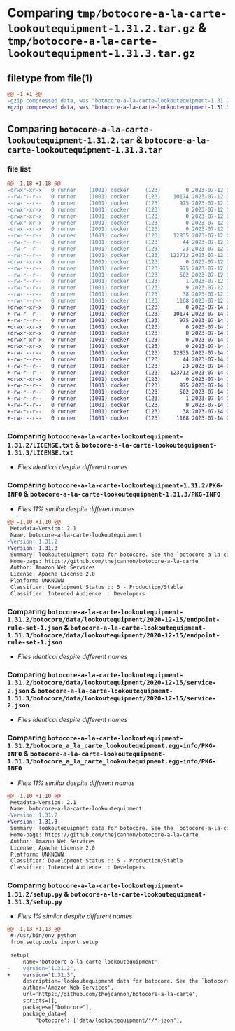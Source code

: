 # Comparing `tmp/botocore-a-la-carte-lookoutequipment-1.31.2.tar.gz` & `tmp/botocore-a-la-carte-lookoutequipment-1.31.3.tar.gz`

## filetype from file(1)

```diff
@@ -1 +1 @@
-gzip compressed data, was "botocore-a-la-carte-lookoutequipment-1.31.2.tar", last modified: Wed Jul 12 01:44:46 2023, max compression
+gzip compressed data, was "botocore-a-la-carte-lookoutequipment-1.31.3.tar", last modified: Fri Jul 14 01:46:25 2023, max compression
```

## Comparing `botocore-a-la-carte-lookoutequipment-1.31.2.tar` & `botocore-a-la-carte-lookoutequipment-1.31.3.tar`

### file list

```diff
@@ -1,18 +1,18 @@
-drwxr-xr-x   0 runner    (1001) docker     (123)        0 2023-07-12 01:44:46.491354 botocore-a-la-carte-lookoutequipment-1.31.2/
--rw-r--r--   0 runner    (1001) docker     (123)    10174 2023-07-12 01:44:46.000000 botocore-a-la-carte-lookoutequipment-1.31.2/LICENSE.txt
--rw-r--r--   0 runner    (1001) docker     (123)      975 2023-07-12 01:44:46.491354 botocore-a-la-carte-lookoutequipment-1.31.2/PKG-INFO
-drwxr-xr-x   0 runner    (1001) docker     (123)        0 2023-07-12 01:44:46.491354 botocore-a-la-carte-lookoutequipment-1.31.2/botocore/
-drwxr-xr-x   0 runner    (1001) docker     (123)        0 2023-07-12 01:44:46.491354 botocore-a-la-carte-lookoutequipment-1.31.2/botocore/data/
-drwxr-xr-x   0 runner    (1001) docker     (123)        0 2023-07-12 01:44:46.491354 botocore-a-la-carte-lookoutequipment-1.31.2/botocore/data/lookoutequipment/
-drwxr-xr-x   0 runner    (1001) docker     (123)        0 2023-07-12 01:44:46.491354 botocore-a-la-carte-lookoutequipment-1.31.2/botocore/data/lookoutequipment/2020-12-15/
--rw-r--r--   0 runner    (1001) docker     (123)    12835 2023-07-12 01:44:12.000000 botocore-a-la-carte-lookoutequipment-1.31.2/botocore/data/lookoutequipment/2020-12-15/endpoint-rule-set-1.json
--rw-r--r--   0 runner    (1001) docker     (123)       44 2023-07-12 01:44:12.000000 botocore-a-la-carte-lookoutequipment-1.31.2/botocore/data/lookoutequipment/2020-12-15/examples-1.json
--rw-r--r--   0 runner    (1001) docker     (123)       23 2023-07-12 01:44:12.000000 botocore-a-la-carte-lookoutequipment-1.31.2/botocore/data/lookoutequipment/2020-12-15/paginators-1.json
--rw-r--r--   0 runner    (1001) docker     (123)   123712 2023-07-12 01:44:12.000000 botocore-a-la-carte-lookoutequipment-1.31.2/botocore/data/lookoutequipment/2020-12-15/service-2.json
-drwxr-xr-x   0 runner    (1001) docker     (123)        0 2023-07-12 01:44:46.491354 botocore-a-la-carte-lookoutequipment-1.31.2/botocore_a_la_carte_lookoutequipment.egg-info/
--rw-r--r--   0 runner    (1001) docker     (123)      975 2023-07-12 01:44:46.000000 botocore-a-la-carte-lookoutequipment-1.31.2/botocore_a_la_carte_lookoutequipment.egg-info/PKG-INFO
--rw-r--r--   0 runner    (1001) docker     (123)      502 2023-07-12 01:44:46.000000 botocore-a-la-carte-lookoutequipment-1.31.2/botocore_a_la_carte_lookoutequipment.egg-info/SOURCES.txt
--rw-r--r--   0 runner    (1001) docker     (123)        1 2023-07-12 01:44:46.000000 botocore-a-la-carte-lookoutequipment-1.31.2/botocore_a_la_carte_lookoutequipment.egg-info/dependency_links.txt
--rw-r--r--   0 runner    (1001) docker     (123)        9 2023-07-12 01:44:46.000000 botocore-a-la-carte-lookoutequipment-1.31.2/botocore_a_la_carte_lookoutequipment.egg-info/top_level.txt
--rw-r--r--   0 runner    (1001) docker     (123)       38 2023-07-12 01:44:46.491354 botocore-a-la-carte-lookoutequipment-1.31.2/setup.cfg
--rw-r--r--   0 runner    (1001) docker     (123)     1168 2023-07-12 01:44:46.000000 botocore-a-la-carte-lookoutequipment-1.31.2/setup.py
+drwxr-xr-x   0 runner    (1001) docker     (123)        0 2023-07-14 01:46:25.854824 botocore-a-la-carte-lookoutequipment-1.31.3/
+-rw-r--r--   0 runner    (1001) docker     (123)    10174 2023-07-14 01:46:25.000000 botocore-a-la-carte-lookoutequipment-1.31.3/LICENSE.txt
+-rw-r--r--   0 runner    (1001) docker     (123)      975 2023-07-14 01:46:25.854824 botocore-a-la-carte-lookoutequipment-1.31.3/PKG-INFO
+drwxr-xr-x   0 runner    (1001) docker     (123)        0 2023-07-14 01:46:25.850824 botocore-a-la-carte-lookoutequipment-1.31.3/botocore/
+drwxr-xr-x   0 runner    (1001) docker     (123)        0 2023-07-14 01:46:25.850824 botocore-a-la-carte-lookoutequipment-1.31.3/botocore/data/
+drwxr-xr-x   0 runner    (1001) docker     (123)        0 2023-07-14 01:46:25.850824 botocore-a-la-carte-lookoutequipment-1.31.3/botocore/data/lookoutequipment/
+drwxr-xr-x   0 runner    (1001) docker     (123)        0 2023-07-14 01:46:25.850824 botocore-a-la-carte-lookoutequipment-1.31.3/botocore/data/lookoutequipment/2020-12-15/
+-rw-r--r--   0 runner    (1001) docker     (123)    12835 2023-07-14 01:45:45.000000 botocore-a-la-carte-lookoutequipment-1.31.3/botocore/data/lookoutequipment/2020-12-15/endpoint-rule-set-1.json
+-rw-r--r--   0 runner    (1001) docker     (123)       44 2023-07-14 01:45:45.000000 botocore-a-la-carte-lookoutequipment-1.31.3/botocore/data/lookoutequipment/2020-12-15/examples-1.json
+-rw-r--r--   0 runner    (1001) docker     (123)       23 2023-07-14 01:45:45.000000 botocore-a-la-carte-lookoutequipment-1.31.3/botocore/data/lookoutequipment/2020-12-15/paginators-1.json
+-rw-r--r--   0 runner    (1001) docker     (123)   123712 2023-07-14 01:45:45.000000 botocore-a-la-carte-lookoutequipment-1.31.3/botocore/data/lookoutequipment/2020-12-15/service-2.json
+drwxr-xr-x   0 runner    (1001) docker     (123)        0 2023-07-14 01:46:25.854824 botocore-a-la-carte-lookoutequipment-1.31.3/botocore_a_la_carte_lookoutequipment.egg-info/
+-rw-r--r--   0 runner    (1001) docker     (123)      975 2023-07-14 01:46:25.000000 botocore-a-la-carte-lookoutequipment-1.31.3/botocore_a_la_carte_lookoutequipment.egg-info/PKG-INFO
+-rw-r--r--   0 runner    (1001) docker     (123)      502 2023-07-14 01:46:25.000000 botocore-a-la-carte-lookoutequipment-1.31.3/botocore_a_la_carte_lookoutequipment.egg-info/SOURCES.txt
+-rw-r--r--   0 runner    (1001) docker     (123)        1 2023-07-14 01:46:25.000000 botocore-a-la-carte-lookoutequipment-1.31.3/botocore_a_la_carte_lookoutequipment.egg-info/dependency_links.txt
+-rw-r--r--   0 runner    (1001) docker     (123)        9 2023-07-14 01:46:25.000000 botocore-a-la-carte-lookoutequipment-1.31.3/botocore_a_la_carte_lookoutequipment.egg-info/top_level.txt
+-rw-r--r--   0 runner    (1001) docker     (123)       38 2023-07-14 01:46:25.854824 botocore-a-la-carte-lookoutequipment-1.31.3/setup.cfg
+-rw-r--r--   0 runner    (1001) docker     (123)     1168 2023-07-14 01:46:25.000000 botocore-a-la-carte-lookoutequipment-1.31.3/setup.py
```

### Comparing `botocore-a-la-carte-lookoutequipment-1.31.2/LICENSE.txt` & `botocore-a-la-carte-lookoutequipment-1.31.3/LICENSE.txt`

 * *Files identical despite different names*

### Comparing `botocore-a-la-carte-lookoutequipment-1.31.2/PKG-INFO` & `botocore-a-la-carte-lookoutequipment-1.31.3/PKG-INFO`

 * *Files 11% similar despite different names*

```diff
@@ -1,10 +1,10 @@
 Metadata-Version: 2.1
 Name: botocore-a-la-carte-lookoutequipment
-Version: 1.31.2
+Version: 1.31.3
 Summary: lookoutequipment data for botocore. See the `botocore-a-la-carte` package for more info.
 Home-page: https://github.com/thejcannon/botocore-a-la-carte
 Author: Amazon Web Services
 License: Apache License 2.0
 Platform: UNKNOWN
 Classifier: Development Status :: 5 - Production/Stable
 Classifier: Intended Audience :: Developers
```

### Comparing `botocore-a-la-carte-lookoutequipment-1.31.2/botocore/data/lookoutequipment/2020-12-15/endpoint-rule-set-1.json` & `botocore-a-la-carte-lookoutequipment-1.31.3/botocore/data/lookoutequipment/2020-12-15/endpoint-rule-set-1.json`

 * *Files identical despite different names*

### Comparing `botocore-a-la-carte-lookoutequipment-1.31.2/botocore/data/lookoutequipment/2020-12-15/service-2.json` & `botocore-a-la-carte-lookoutequipment-1.31.3/botocore/data/lookoutequipment/2020-12-15/service-2.json`

 * *Files identical despite different names*

### Comparing `botocore-a-la-carte-lookoutequipment-1.31.2/botocore_a_la_carte_lookoutequipment.egg-info/PKG-INFO` & `botocore-a-la-carte-lookoutequipment-1.31.3/botocore_a_la_carte_lookoutequipment.egg-info/PKG-INFO`

 * *Files 11% similar despite different names*

```diff
@@ -1,10 +1,10 @@
 Metadata-Version: 2.1
 Name: botocore-a-la-carte-lookoutequipment
-Version: 1.31.2
+Version: 1.31.3
 Summary: lookoutequipment data for botocore. See the `botocore-a-la-carte` package for more info.
 Home-page: https://github.com/thejcannon/botocore-a-la-carte
 Author: Amazon Web Services
 License: Apache License 2.0
 Platform: UNKNOWN
 Classifier: Development Status :: 5 - Production/Stable
 Classifier: Intended Audience :: Developers
```

### Comparing `botocore-a-la-carte-lookoutequipment-1.31.2/setup.py` & `botocore-a-la-carte-lookoutequipment-1.31.3/setup.py`

 * *Files 1% similar despite different names*

```diff
@@ -1,13 +1,13 @@
 #!/usr/bin/env python
 from setuptools import setup
 
 setup(
     name='botocore-a-la-carte-lookoutequipment',
-    version="1.31.2",
+    version="1.31.3",
     description='lookoutequipment data for botocore. See the `botocore-a-la-carte` package for more info.',
     author='Amazon Web Services',
     url='https://github.com/thejcannon/botocore-a-la-carte',
     scripts=[],
     packages=["botocore"],
     package_data={
         'botocore': ['data/lookoutequipment/*/*.json'],
```

